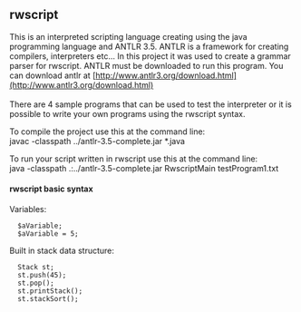 ## rwscript

This is an interpreted scripting language creating using the java programming language and ANTLR 3.5.
ANTLR is a framework for creating compilers, interpreters etc...  In this project it was used to create a grammar 
parser for rwscript. ANTLR must be downloaded to run this program.
You can download antlr at [http://www.antlr3.org/download.html](http://www.antlr3.org/download.html) <br> <br>
There are 4 sample programs that can be used to test the interpreter or it is possible to write your own programs using the rwscript syntax.

To compile the project use this at the command line: <br>
javac -classpath ../antlr-3.5-complete.jar *.java

To run your script written in rwscript use this at the command line: <br>
java -classpath .:../antlr-3.5-complete.jar RwscriptMain testProgram1.txt 


#### rwscript basic syntax
Variables:
```
  $aVariable;   
  $aVariable = 5;
```
Built in stack data structure:
```
  Stack st;
  st.push(45);
  st.pop();
  st.printStack();
  st.stackSort();
```


